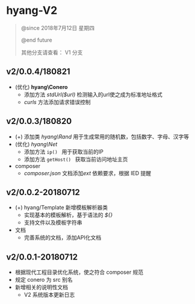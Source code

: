 # hyang-V2

> @since  2018年7月12日 星期四
>
> @end	future
>
> 其他分支请查看： V1 分支


## v2/0.0.4/180821
- (优化) **hyang\Conero** 
    - 添加方法 *stdUrl($url)* 检测输入的url使之成为标准地址格式
    - *curls* 方法添加请求错误控制

## v2/0.0.3/180820

- (+) 添加类 *hyang\Rand* 用于生成常用的随机数，包括数字、字母、汉字等
- (优化) *hyang\Net*
  - 添加方法 ``ip() `` 用于获取当前的IP
  - 添加方法 ``getHost() `` 获取当前访问地址主页
- composer
  - *composer.json* 文档添加*ext* 依赖要求，根据 IED 提醒


## v2/0.0.2-20180712

- (+) hyang/Template 新增模板解析器类
  - 实现基本的模板解析，基于语法的 *${}* 
  - 支持文件以及模板字符串
- 文档
  - 完善系统的文档，添加API化文档


## v2/0.0.1-20180712 

- 根据现代工程目录优化系统，使之符合 composer 规范
- 规定 conero 为 src 别名
- 新增相关的说明性文档
  - V2 系统版本更新日志